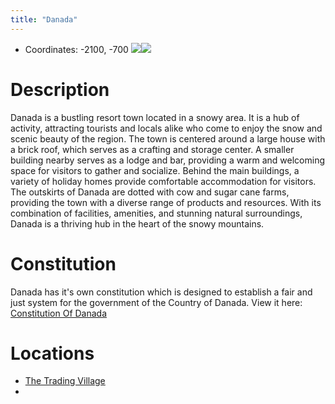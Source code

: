 ```yaml
---
title: "Danada"
---
```

- Coordinates: -2100, -700
![](BNB-Survival/images/danada_one.png)![](BNB-Survival/images/danada_two.png)
# Description
Danada is a bustling resort town located in a snowy area. It is a hub of activity, attracting tourists and locals alike who come to enjoy the snow and scenic beauty of the region. The town is centered around a large house with a brick roof, which serves as a crafting and storage center. A smaller building nearby serves as a lodge and bar, providing a warm and welcoming space for visitors to gather and socialize. Behind the main buildings, a variety of holiday homes provide comfortable accommodation for visitors. The outskirts of Danada are dotted with cow and sugar cane farms, providing the town with a diverse range of products and resources. With its combination of facilities, amenities, and stunning natural surroundings, Danada is a thriving hub in the heart of the snowy mountains.

# Constitution
Danada has it's own constitution which is designed to establish a fair and just system for the government of the Country of Danada. View it here: [Constitution Of Danada](BNB-Survival/Current%20Places/Danada/Constitution%20Of%20Danada.md)

# Locations
- [The Trading Village](BNB-Survival/Current%20Places/Danada/The%20Trading%20Village.md)
- 